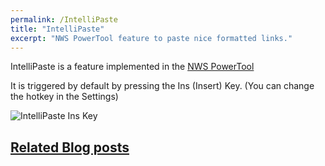 ```yaml
---
permalink: /IntelliPaste
title: "IntelliPaste"
excerpt: "NWS PowerTool feature to paste nice formatted links."
---
```


IntelliPaste is a feature implemented in the [NWS PowerTool](NWS-PowerTool)

It is triggered by default by pressing the Ins (Insert) Key. (You can change the hotkey in the Settings)

![IntelliPaste Ins Key](/img/intellipaste_ins_key.png)

## [Related Blog posts](https://tdalon.blogspot.com/search/label/intellipaste)
